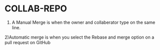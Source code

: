 # COLLAB-REPO
1) A Manual Merge is when the owner and collaberator type on the same line. 
 
2)Automatic merge is when you select the Rebase and merge option on a pull request on GitHub